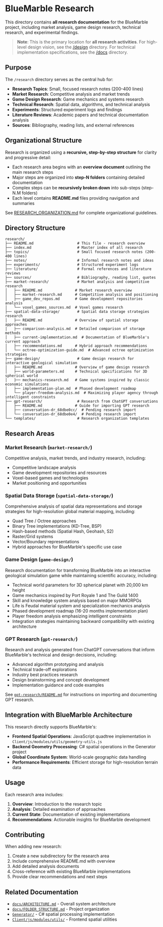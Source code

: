 # BlueMarble Research

This directory contains **all research documentation** for the BlueMarble project, including market analysis, game design research, technical research, and experimental findings.

> **Note**: This is the primary location for **all research activities**. For high-level design vision, see the [/design](../design/) directory. For technical implementation specifications, see the [/docs](../docs/) directory.

## Purpose

The `/research` directory serves as the central hub for:

- **Research Topics**: Small, focused research notes (200-400 lines)
- **Market Research**: Competitive analysis and market trends
- **Game Design Research**: Game mechanics and systems research
- **Technical Research**: Spatial data, algorithms, and technical analysis
- **Experiments**: Structured experiment logs and findings
- **Literature Reviews**: Academic papers and technical documentation analysis
- **Sources**: Bibliography, reading lists, and external references

## Organizational Structure

Research is organized using a **recursive, step-by-step structure** for clarity and progressive detail:

- Each research area begins with an **overview document** outlining the main research steps
- Major steps are organized into **step-N folders** containing detailed documentation
- Complex steps can be **recursively broken down** into sub-steps (step-N.M folders)
- Each level contains **README.md** files providing navigation and summaries

See [RESEARCH_ORGANIZATION.md](RESEARCH_ORGANIZATION.md) for complete organizational guidelines.

## Directory Structure

```
research/
├── README.md                    # This file - research overview
├── index.md                     # Master index of all research
├── topics/                      # Small focused research notes (200-400 lines)
├── notes/                       # Informal research notes and ideas
├── experiments/                 # Structured experiment logs
├── literature/                  # Formal references and literature reviews
├── sources/                     # Bibliography, reading list, quotes
├── market-research/             # Market analysis and competitive research
│   ├── README.md               # Market research overview
│   ├── market-research.md      # Competitive analysis and positioning
│   ├── game_dev_repos.md       # Game development repositories analysis
│   └── voxel_games_sources.md  # Voxel games research
├── spatial-data-storage/        # Spatial data storage strategies research
│   ├── README.md               # Overview of spatial storage approaches
│   ├── comparison-analysis.md  # Detailed comparison of storage methods
│   ├── current-implementation.md  # Documentation of BlueMarble's current approach
│   ├── recommendations.md      # Hybrid approach recommendations
│   └── octree-optimization-guide.md  # Advanced octree optimization strategies
├── game-design/                 # Game design research for interactive geological simulation
│   ├── README.md               # Overview of game design research
│   ├── world-parameters.md     # Technical specifications for 3D spherical world
│   ├── mechanics-research.md   # Game systems inspired by classic economic simulations
│   ├── implementation-plan.md  # Phased development roadmap
│   └── player-freedom-analysis.md  # Maximizing player agency through intelligent constraints
├── gpt-research/                # Research from ChatGPT conversations
│   ├── README.md               # Guide for importing GPT research
│   ├── conversation-dr_68dbe0cc/  # Pending research import
│   └── conversation-dr_68dbe0e4/  # Pending research import
└── templates/                   # Research organization templates
```

## Research Areas

### Market Research (`market-research/`)

Competitive analysis, market trends, and industry research, including:

- Competitive landscape analysis
- Game development repositories and resources
- Voxel-based games and technologies
- Market positioning and opportunities

### Spatial Data Storage (`spatial-data-storage/`)

Comprehensive analysis of spatial data representations and storage strategies for high-resolution global material mapping, including:

- Quad Tree / Octree approaches
- Binary Tree implementations (KD-Tree, BSP)
- Hash-based methods (Spatial Hash, Geohash, S2)
- Raster/Grid systems
- Vector/Boundary representations
- Hybrid approaches for BlueMarble's specific use case

### Game Design (`game-design/`)

Research documentation for transforming BlueMarble into an interactive geological simulation game while maintaining scientific accuracy, including:

- Technical world parameters for 3D spherical planet with 20,000 km height
- Game mechanics inspired by Port Royale 1 and The Guild 1400
- Skill and knowledge system analysis based on major MMORPGs
- Life is Feudal material system and specialization mechanics analysis
- Phased development roadmap (16-20 months implementation plan)
- Player freedom analysis emphasizing intelligent constraints
- Integration strategies maintaining backward compatibility with existing architecture

### GPT Research (`gpt-research/`)

Research and analysis generated from ChatGPT conversations that inform BlueMarble's technical and design decisions, including:

- Advanced algorithm prototyping and analysis
- Technical trade-off explorations
- Industry best practices research
- Design brainstorming and concept development
- Implementation guidance and code examples

See [`gpt-research/README.md`](gpt-research/README.md) for instructions on importing and documenting GPT research.

## Integration with BlueMarble Architecture

This research directly supports BlueMarble's:

- **Frontend Spatial Operations**: JavaScript quadtree implementation in `Client/js/modules/utils/geometry-utils.js`
- **Backend Geometry Processing**: C# spatial operations in the Generator project
- **Global Coordinate System**: World-scale geographic data handling
- **Performance Requirements**: Efficient storage for high-resolution terrain data

## Usage

Each research area includes:

1. **Overview**: Introduction to the research topic
2. **Analysis**: Detailed examination of approaches
3. **Current State**: Documentation of existing implementations
4. **Recommendations**: Actionable insights for BlueMarble development

## Contributing

When adding new research:

1. Create a new subdirectory for the research area
2. Include comprehensive README.md with overview
3. Add detailed analysis documents
4. Cross-reference with existing BlueMarble implementations
5. Provide clear recommendations and next steps

## Related Documentation

- [`docs/ARCHITECTURE.md`](../docs/ARCHITECTURE.md) - Overall system architecture
- [`docs/FOLDER_STRUCTURE.md`](../docs/FOLDER_STRUCTURE.md) - Project organization
- [`Generator/`](../Generator/) - C# spatial processing implementation
- [`Client/js/modules/utils/`](../Client/js/modules/utils/) - Frontend spatial utilities